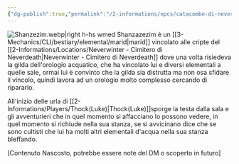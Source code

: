 ```yaml
---
{"dg-publish":true,"permalink":"/2-informations/npcs/catacombe-di-neverdeath/shanzanzezim/","noteIcon":""}
---
```



![Shanzezim.webp|right h-hs wmed](/img/user/Assets/Shanzezim.webp)
Shanzazezim è un [[3-Mechanics/CLI/bestiary/elemental/marid\|marid]] vincolato alle cripte del [[2-Informations/Locations/Neverwinter - Cimitero di Neverdeath\|Neverwinter - Cimitero di Neverdeath]] dove una volta risiedeva la gilda dell'orologio acquatico, che ha vincolato lui e diversi elementali a quelle sale, ormai lui è convinto che la gilda sia distrutta ma non osa sfidare il vincolo, quindi lavora ad un orologio molto complesso cercando di ripararlo.

All'inizio delle urla di [[2-Informations/Players/Thock(Luke)\|Thock(Luke)]]sporge la testa dalla sala e gli avventurieri che in quel momento si affacciano lo possono vedere, in quel momento si richiude nella sua stanza, se si avvicinano dice che se sono cultisti che lui ha molti altri elementali d'acqua nella sua stanza bleffando.

[Contenuto Nascosto, potrebbe essere note del DM o scoperto in futuro]